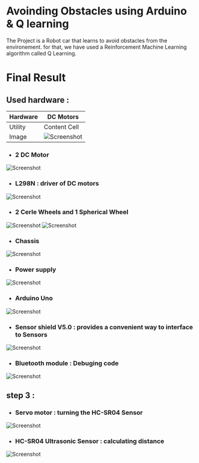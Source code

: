 # Avoinding Obstacles using Arduino & Q learning

The Project is a Robot car that learns to avoid obstacles from the environement. for that, we have used a Reinforcement Machine Learning algorithm called Q Learning. 


# Final Result



## Used hardware : 
| Hardware  | DC Motors |
| ------------- | ------------- |
| Utility  | Content Cell  |
| Image | ![Screenshot](./Images/dcMotor.jpg)  |


* ### 2 DC Motor
![Screenshot](./Images/dcMotor.jpg)

* ### L298N : driver of DC motors
![Screenshot](./Images/driver.jpg)

* ### 2 Cerle Wheels and 1 Spherical Wheel 
![Screenshot](Images/wheels.jpg) ![Screenshot](Images/spherical_wheel.jpg)

* ### Chassis 
![Screenshot](Images/chassis.jpg)

* ### Power supply
![Screenshot](Images/uno.jpg)

* ### Arduino Uno
![Screenshot](Images/uno.jpg)

* ### Sensor shield V5.0 : provides a convenient way to interface to Sensors
![Screenshot](Images/sensor_shield.png)
 
* ### Bluetooth module : Debuging code
![Screenshot](Images/bluetooth.png)

## step 3 :
* ### Servo motor : turning the HC-SR04 Sensor
![Screenshot](Images/servoMotor.jpg)

* ### HC-SR04 Ultrasonic Sensor : calculating distance
![Screenshot](Images/ultrasonic.jpg)





